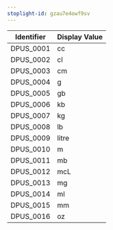 ```yaml
---
stoplight-id: gzau7e4owf9sv
---
```


Identifier  |  Display Value
------------|---------------
DPUS_0001   |  cc
DPUS_0002   |  cl
DPUS_0003   |  cm
DPUS_0004   |  g
DPUS_0005   |  gb
DPUS_0006   |  kb
DPUS_0007   |  kg
DPUS_0008   |  lb
DPUS_0009   |  litre
DPUS_0010   |  m
DPUS_0011   |  mb
DPUS_0012   |  mcL
DPUS_0013   |  mg
DPUS_0014   |  ml
DPUS_0015   |  mm
DPUS_0016   |  oz